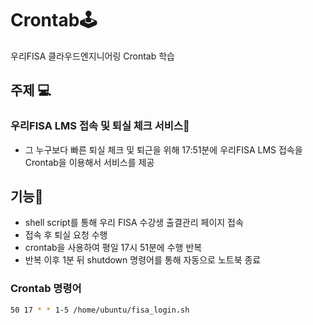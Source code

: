 # Crontab🕹
우리FISA 클라우드엔지니어링 Crontab 학습

## 주제 💻

### 우리FISA LMS 접속 및 퇴실 체크 서비스🚌
- 그 누구보다 빠른 퇴실 체크 및 퇴근을 위해 17:51분에 우리FISA LMS 접속을 Crontab을 이용해서 서비스를 제공

## 기능🔧
- shell script를 통해 우리 FISA 수강생 출결관리 페이지 접속
- 접속 후 퇴실 요청 수행
- crontab을 사용하여 평일 17시 51분에 수행 반복
- 반복 이후 1분 뒤 shutdown 명령어를 통해 자동으로 노트북 종료

### Crontab 명령어
``` bash
50 17 * * 1-5 /home/ubuntu/fisa_login.sh
